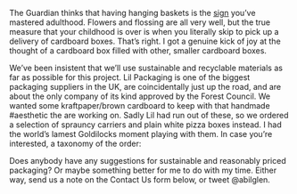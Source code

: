 
The Guardian thinks that having hanging baskets is the <a href="https://www.theguardian.com/lifeandstyle/shortcuts/2019/mar/04/a-beautiful-hanging-basket-and-six-other-signs-youve-mastered-adulthood">sign</a> you’ve mastered adulthood.
Flowers and flossing are all very well, but the true measure that your childhood is over is when you literally skip to pick up a delivery of cardboard boxes. That’s right. I got a genuine kick of joy at the thought of a cardboard box filled with other, smaller cardboard boxes.

We’ve been insistent that we’ll use sustainable and recyclable materials as far as possible for this project. Lil Packaging is one of the biggest packaging suppliers in the UK, are coincidentally just up the road, and are about the only company of its kind approved by the Forest Council. We wanted some kraftpaper/brown cardboard to keep with that handmade #aesthetic the <Cambridge Art Makers> are working on. 
Sadly Lil had run out of these, so we ordered a selection of sprauncy carriers and plain white pizza boxes instead. I had the world’s lamest Goldilocks moment playing with them. In case you’re interested, a taxonomy of the order: 
  

Does anybody have any suggestions for sustainable and reasonably priced packaging? Or maybe something better for me to do with my time. Either way, send us a note on the Contact Us form below, or tweet @abilglen.

